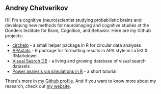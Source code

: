 ## Andrey Chetverikov

Hi! I'm a cognitive (neuro)scientist studying probabilistic brains and developing new methods for neuroimaging and cognitive studies at the Donders Institute for Brain, Cognition, and Behavior. Here are my Github projects:

- [circhelp](https://achetverikov.github.io/circhelp) - a small helper package in R for circular data analyses
- [APAstats](https://github.com/achetverikov/APAstats) - R package for formatting results in APA style in LaTeX & RMarkdown
- [Visual Search DB](https://github.com/achetverikov/visual_search_db) - a living and growing database of visual search datasets
- [Power analysis via simulations in R](https://github.com/achetverikov/power_simulations_in_R) - a short tutorial

There's more in [my Github profile](https://github.com/achetverikov). And if you want to know more about my research, check out [my website](https://andreychetverikov.org). 

